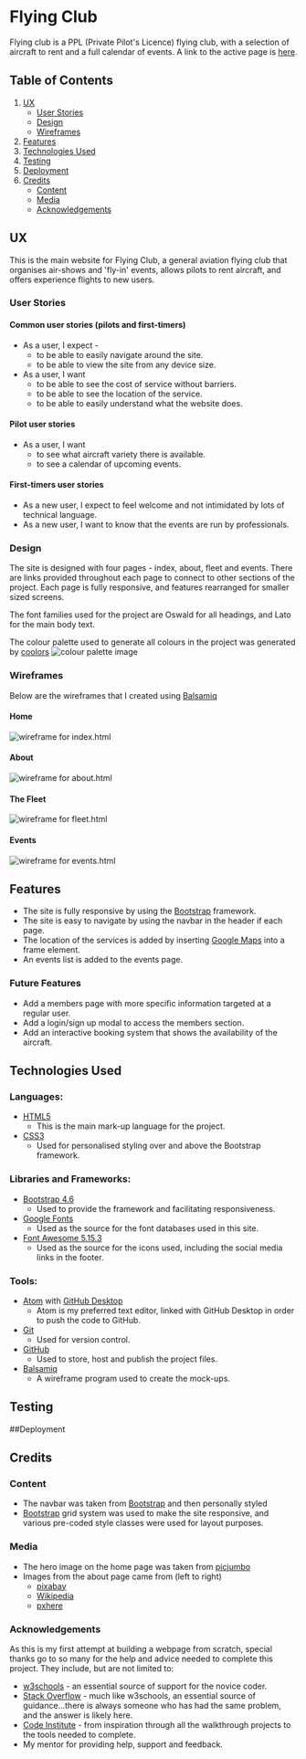 # Flying Club

Flying club is a PPL (Private Pilot's Licence) flying club, with a selection of aircraft to rent and a full calendar of events. A link to the active page is [here](https://tealhorizon87.github.io/ms1_flying-club/).

## Table of Contents
1. [UX](#ux)
    - [User Stories](#user-stories)
    - [Design](#design)
    - [Wireframes](#wireframes)
2. [Features](#features)
3. [Technologies Used](#technologies-used)
4. [Testing](#testing)
5. [Deployment](#deployment)
6. [Credits](#credits)
    - [Content](#content)
    - [Media](#media)
    - [Acknowledgements](#acknowledgements)

## UX
This is the main website for Flying Club, a general aviation flying club that organises air-shows and 'fly-in' events, allows pilots to rent aircraft, and offers experience flights to new users.

### User Stories
#### Common user stories (pilots and first-timers)
- As a user, I expect -
    - to be able to easily navigate around the site.
    - to be able to view the site from any device size.
- As a user, I want
    - to be able to see the cost of service without barriers.
    - to be able to see the location of the service.
    - to be able to  easily understand what the website does.

#### Pilot user stories
- As a user, I want
    - to see what aircraft variety there is available.
    - to see a calendar of upcoming events.

#### First-timers user stories
- As a new user, I expect to feel welcome and not intimidated by lots of technical language.
- As a new user, I want to know that the events are run by professionals.

### Design

The site is designed with four pages - index, about, fleet and events. There are links provided throughout each page to connect to other sections of the project. Each page is fully responsive, and features rearranged for smaller sized screens.

The font families used for the project are Oswald for all headings, and Lato for the main body text.

The colour palette used to generate all colours in the project was generated by [coolors](https://coolors.co/)
![colour palette image](assets/img/color-palette.png)

### Wireframes
Below are the wireframes that I created using [Balsamiq](https://balsamiq.com/)
#### Home
![wireframe for index.html](assets/wireframes/home.jpeg)
#### About
![wireframe for about.html](assets/wireframes/about.jpeg)
#### The Fleet
![wireframe for fleet.html](assets/wireframes/fleet.jpeg)
#### Events
![wireframe for events.html](assets/wireframes/events.jpeg)

## Features
- The site is fully responsive by using the [Bootstrap](https://getbootstrap.com/) framework.
- The site is easy to navigate by using the navbar in the header if each page.
- The location of the services is added by inserting [Google Maps](https://www.google.com/maps) into a frame element.
- An events list is added to the events page.

### Future Features
- Add a members page with more specific information targeted at a regular user.
- Add a login/sign up modal to access the members section.
- Add an interactive booking system that shows the availability of the aircraft.

## Technologies Used
### Languages:
  - [HTML5](https://en.wikipedia.org/wiki/HTML5)
      - This is the main mark-up language for the project.
  - [CSS3](https://en.wikipedia.org/wiki/CSS)
      - Used for personalised styling over and above the Bootstrap framework.
### Libraries and Frameworks:
  - [Bootstrap 4.6](https://getbootstrap.com/docs/4.6/getting-started/introduction/)
      - Used to provide the framework and facilitating responsiveness.
  - [Google Fonts](https://fonts.google.com/)
      - Used as the source for the font databases used in this site.
  - [Font Awesome 5.15.3](https://fontawesome.com/)
      - Used as the source for the icons used, including the social media links in the footer.
### Tools:
  - [Atom](https://atom.io/) with [GitHub Desktop](https://desktop.github.com/)
      - Atom is my preferred text editor, linked with GitHub Desktop in order to push the code to GitHub.
  - [Git](https://git-scm.com/)
      - Used for version control.
  - [GitHub](https://github.com/)
      - Used to store, host and publish the project files.
  - [Balsamiq](https://balsamiq.com/)
      - A wireframe program used to create the mock-ups.

## Testing

##Deployment

## Credits
### Content
  - The navbar was taken from [Bootstrap](https://getbootstrap.com/docs/4.6/getting-started/introduction/) and then personally styled
  - [Bootstrap](https://getbootstrap.com/docs/4.6/getting-started/introduction/) grid system was used to make the site responsive, and various pre-coded style classes were used for layout purposes.

### Media
  - The hero image on the home page was taken from [picjumbo](https://picjumbo.com/)
  - Images from the about page came from (left to right)
      - [pixabay](https://pixabay.com/photos/aircraft-a-small-plane-piper-arrow-5403046/)
      - [Wikipedia](https://en.wikipedia.org/wiki/File:Piper_warrior.jpg)
      - [pxhere](https://en.wikipedia.org/wiki/File:Piper_warrior.jpg)

### Acknowledgements
As this is my first attempt at building a webpage from scratch, special thanks go to so many for the help and advice needed to complete this project. They include, but are not limited to:
  - [w3schools](https://www.w3schools.com/default.asp) - an essential source of support for the novice coder.
  - [Stack Overflow](https://stackoverflow.com/) - much like w3schools, an essential source of guidance...there is always someone who has had the same problem, and the answer is likely here.
  - [Code Institute](https://codeinstitute.net/) - from inspiration through all the walkthrough projects to the tools needed to complete.
  - My mentor for providing help, support and feedback.
